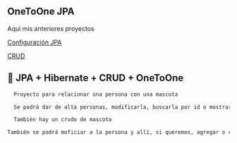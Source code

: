 ## OneToOne JPA

Aquí mis anteriores proyectos

[Configuración JPA](https://github.com/enzodb97/springboot_Jpa)

[CRUD](https://github.com/enzodb97/crud_springBoot)

## 🚀 JPA + Hibernate + CRUD + OneToOne
```bash
  Proyecto para relacionar una persona con una mascota
```

```bash
  Se podrá dar de alta personas, modificarla, buscarla por id o mostrar todas las personas
```

```bash
  También hay un crudo de mascota
```
```bash
También se podrá moficiar a la persona y allí, si queremos, agregar o cambiar una marscota
```
